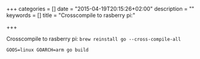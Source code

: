+++
categories = []
date = "2015-04-19T20:15:26+02:00"
description = ""
keywords = []
title = "Crosscompile to rasberry pi:"

+++


Crosscompile to rasberry pi:
`brew reinstall go --cross-compile-all`

```
GOOS=linux GOARCH=arm go build
```